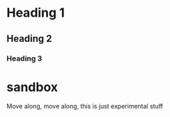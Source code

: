 # Heading 1
## Heading 2 
### Heading 3
sandbox
=======

Move along, move along, this is just experimental stuff
